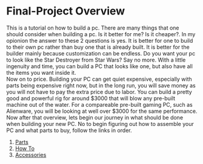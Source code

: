 # Final-Project Overview

 This is a tutorial on how to build a pc.  There are many things that one should consider when building a pc.  Is it better for me?  Is it cheaper?.  In my opionion the answer to these 2 questions is yes.  It is better for one to build to their own pc rather than buy one that is already built.  It is better for the builder mainly because customization can be endless.  Do you want your pc to look like the Star Destroyer from Star Wars?  Say no more.  With a little ingenuity and time, you can build a PC that looks like one, but also have all the items you want inside it.  
Now on to price.  Building your PC can get quiet expensive, especially with parts being expensive right now, but in the long run, you will save money as you will not have to pay the extra price due to labor.  You can build a pretty good and powerful rig for around $3000 that will blow any pre-built machine out of the water.  For a compareable pre-built gaming PC, such as Alienware, you will be looking at well over $3000 for the same performance.  Now after that overview, lets begin our journey in what should be done when building your new PC. No to begin figuring out how to assemble your PC and what parts to buy, follow the links in order.
    
   1. [Parts](https://github.com/alv84/Final-Project/blob/294411695669b321f93fcf6a14892c5f5d078d7f/Parts.md)
   2. [How To](https://github.com/alv84/Final-Project/blob/510459291f3d447da86f9433208fa9091773e397/How%20To.md)
   3. [Accessories](https://github.com/alv84/Final-Project/blob/294411695669b321f93fcf6a14892c5f5d078d7f/Accessories.md)

